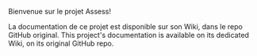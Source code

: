 Bienvenue sur le projet Assess!

La documentation de ce projet est disponible sur son Wiki, dans le repo GitHub original.
This project's documentation is available on its dedicated Wiki, on its original GitHub repo.